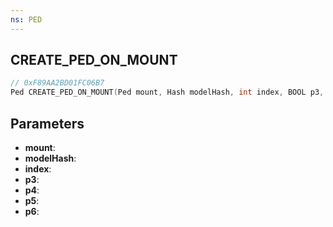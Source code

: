 ```yaml
---
ns: PED
---
```

## CREATE_PED_ON_MOUNT

```c
// 0xF89AA2BD01FC06B7
Ped CREATE_PED_ON_MOUNT(Ped mount, Hash modelHash, int index, BOOL p3, BOOL p4, BOOL p5, BOOL p6);
```

## Parameters
* **mount**:
* **modelHash**:
* **index**:
* **p3**:
* **p4**:
* **p5**:
* **p6**:
